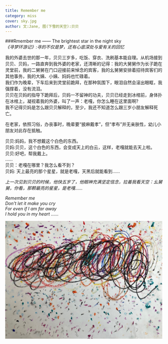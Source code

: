```yaml
---
title: Remember me   
category: miss
cover: sky.jpg
author: 文:Jane, 图(下雪的天空):贝贝
---
```


###Rmember me —— The brightest star in the night sky        
_《寻梦环游记》:寻的不仅是梦，还有心底深处与爱有关的回忆_        
    
我的外婆去世的那一年，贝贝三岁多，吃饭、穿衣、洗刷基本能自理。从机场接到贝贝、贝妈，一路直奔到我外婆的老家，还清晰的记得：我的大舅舅作为长子跪在灵堂前，我的二舅舅在门口迎接前来悼念的宾客，我的幺舅舅安排着招待宾客们的其他事务，我的大姨、小姨、妈妈也忙碌着。     
我们作为晚辈，下车后来到灵堂前跪拜，在那种氛围下，眼泪自然会滚出眼眶，我强撑着，没有流泪。    
贝贝在贝妈的指导下跪拜后，贝妈一不留神的功夫，贝贝已经走到冰棺前，身体扑在冰棺上，凝视着我的外婆，叫了一声：老嘎，你怎么睡在这里面啊?      
我不记得贝妈是怎么跟贝贝解释的，至少，我还不知道怎么跟三岁小朋友解释死亡。  
    
在老家，依照习俗，办丧事时，晚辈要“披麻戴孝”，但“孝布”并无亲肤性，幼儿小朋友对此存在抵触。    
   
贝贝:妈妈，我不想戴这个白色的东西。    
贝妈:贝贝，这个白色的东西，会变成天上的白云，这样，老嘎就能去天上啦。     
贝贝:好吧，帮我戴上。   
……    
贝贝：老嘎在哪里？我怎么看不到？     
贝妈: 天上最亮的那个星星，就是老嘎，天黑后就能看到……         
      
_上一次见到贝贝的时候，他快五岁了，他眼神充满坚定信念，拉着我看天空：幺舅舅，你看，那颗最亮的星星，是老嘎……_
        
       
_Remember me    
Don't let it make you cry      
For even if I am far away      
I hold you in my heart ……_  

![unsplash.com](./sky.jpg)
